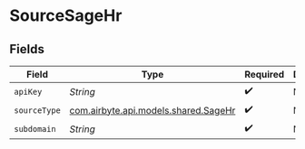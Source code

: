 # SourceSageHr


## Fields

| Field                                                                 | Type                                                                  | Required                                                              | Description                                                           |
| --------------------------------------------------------------------- | --------------------------------------------------------------------- | --------------------------------------------------------------------- | --------------------------------------------------------------------- |
| `apiKey`                                                              | *String*                                                              | :heavy_check_mark:                                                    | N/A                                                                   |
| `sourceType`                                                          | [com.airbyte.api.models.shared.SageHr](../../models/shared/SageHr.md) | :heavy_check_mark:                                                    | N/A                                                                   |
| `subdomain`                                                           | *String*                                                              | :heavy_check_mark:                                                    | N/A                                                                   |